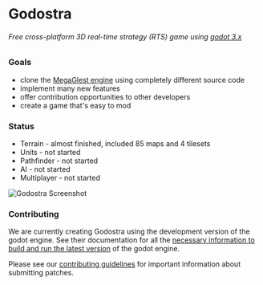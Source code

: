 # Godostra
###### Free cross-platform 3D real-time strategy (RTS) game using [godot 3.x](http://docs.godotengine.org/en/3.0/)

### Goals

* clone the [MegaGlest engine](https://megaglest.org) using completely different source code
* implement many new features
* offer contribution opportunities to other developers
* create a game that's easy to mod

### Status
* Terrain - almost finished, included 85 maps and 4 tilesets
* Units - not started
* Pathfinder - not started
* AI - not started
* Multiplayer - not started

![Godostra Screenshot](https://i.imgur.com/gHjANjH.jpg)

### Contributing

We are currently creating Godostra using the development version of the godot engine.
See their documentation for all the [necessary information to build and run the latest
version](http://docs.godotengine.org/en/3.0/development/compiling/index.html)
of the godot engine.

Please see our [contributing
guidelines](https://github.com/Godostra/godostra/blob/master/CONTRIBUTING.md)
for important information about submitting patches.
